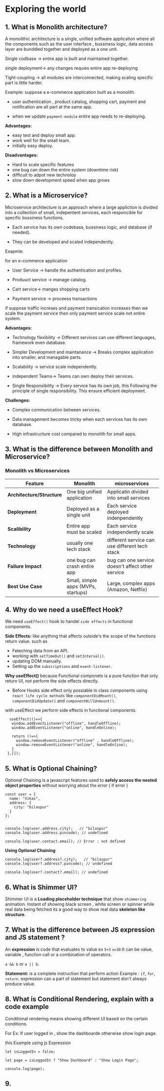 # Exploring the world

## 1. What is Monolith architecture?

A monolithic architecture is a single, unified software application where all the components such as the user interface , bussiness logic, data access layer are bunddled together and deployed as a one unit.

Single codbase -> entire app is built and maintained together.

single deployment-> any changes requies entire app re-deploying

Tight-coupling -> all modules are interconnected, making scaling specific part is little harder.

Example: suppose a e-commerce application built as a monolith.

- user authentication , product catalog, shopping cart, payment and notification are all part at the same app.

- when we update `payment-module` entire app needs to re-deploying.

**Advantages:**

- easy test and deploy small app.
- work well for the small team.
- initially easy deploy.

**Disadvantages:**

- Hard to scale specific features
- one bug can down the entire system (downtime risk)
- difficult to adpot new technoloy
- slow down development speed when app grows

## 2. What is a Microservice?

Microservice architecture is an approach where a large appliction is divided into a collection of small, indepentent services, each responcible for specific bussiness functions.

- Each service has its own codebase, bussiness logic, and database (if needed).

- They can be developed and scaled independently.

Exapmle:

for an e-commerce application

- User Service -> handle the authentication and profiles.

- Produuct service -> manage catalog.

- Cart service-> manges shopping carts

- Payment service -> proceess transactions

if suppose traffic increses and payment transication increases then we scale the payment service then only payment service scale not entire system.


**Advantages:**
- Technology flexibility ->  Different services can use different languages, framework even database.

- Simpler Development and maintanance -> Breaks complex application into smaller, and managable parts.

- Scalability -> service scale independently.

- independent Teams-> Teams can own deploy their services.

- Single Responsibility -> Every service has its own job, this Following the principle of single responsibility. This ensure efficient deployment.



**Challenges:**

- Complex communication between services.

- Data management becomes tricky when each services has its own database.

- High infrastructure cost compared to monolith for small apps.


## 3. What is the difference between Monolith and Microservice?

### Monolith vs Microservices

 | Feature | Monolith | microservices |
 |---------|----------|---------------|
 |**Architecture/Structure**| One big unified application | Applicatin divided into small services |
 |**Deployment**| Deployed as a single unit | Each service deployed indenpendently |
 |**Scalibility**| Entire app must be scaled | Each service independently scale |
 |**Technology**| usually one tech stack | different service can use different tech stack |
 |**Failure Impact**| one bug can crash entire app | bug can one service doesn't affect other service |
 | **Best Use Case**  | Small, simple apps (MVPs, startups)    | Large, complex apps (Amazon, Netflix) |


 ## 4. Why do we need a useEffect Hook?

 We need `useEffect()` hook to handel `side effects` in functional components.

 **Side Effects:** like anything that affects outside's the scope of the functions return value. such as 

 - Feteching data from an API.
 - working with `setTimeOut()` and `setInterval()`.
 - updating DOM manually.
 - Setting up the `subscriptions` and `event-listener`.

 **Why useEffect()** because Functional componets is a pure function that only return UI, not perform  the side effects directly.

 - Before Hooks side effect only possiable in class components using `react life cycle methods` like `componentDidMount()`, `componentDidUpdate()` and `componentWillUnmount()`.

 with useEffect we perform side effects in functional components.


 ```
   useEffect(()=>{
    window.addEventListener("offline", handleOffline);
    window.addEventListener("online", handleOnline);

    return ()=>{
      window.removeEventListener("offline" , handleOffline);
      window.removeEventListener("online", handleOnline);
    }
  },[]);
 ```


 ## 5. What is Optional Chaining?
Optional Chaining is a javascript features used to **safely access the nested object properties** without worrying about the error ( if error )

```
const user = {
  name: "Vikas",
  address: {
    city: "bilaspur"
  }
};


console.log(user.address.city);   // "bilaspur"
console.log(user.address.pincode); // undefined

console.log(user.contact.email); // Error : not defined
```

**Using Optional Chaining**

```
console.log(user?.address?.city);   // "bilaspur"
console.log(user?.address?.pincode); // undefined

console.log(user?.contact?.email); // undefined
```

## 6. What is Shimmer UI?
Shimmer UI is a **Loading placeholder technique** that show `shimmering` animation. Instant of showing black screen , white screen or spinner while real data being fetched its a good way to show real data **skeleton like structure**.


## 7. What is the difference between JS expression and JS statement ?

An **expression** is code that evaluates to value ex `5+3` `x=30`.It can be value, variable , function call or a combination of operators.

`a && b` or `a || b`.


**Statement:** is a complete instruction that perform action Example : `if`, `for`, `return`.
expression can a part of statement but statement don't always produce value.


## 8. What is Conditional Rendering, explain with a code example 

Conditional rendering means showing different UI based on the certain conditions. 

For Ex: If user logged in , show the dashboarde otherwise show login page.

this Example using js Expression
```
let isLoggedIn = false;

let page = isLoggedIn ? "Show Dashboard" : "Show Login Page";

console.log(page);
```

## 9. 